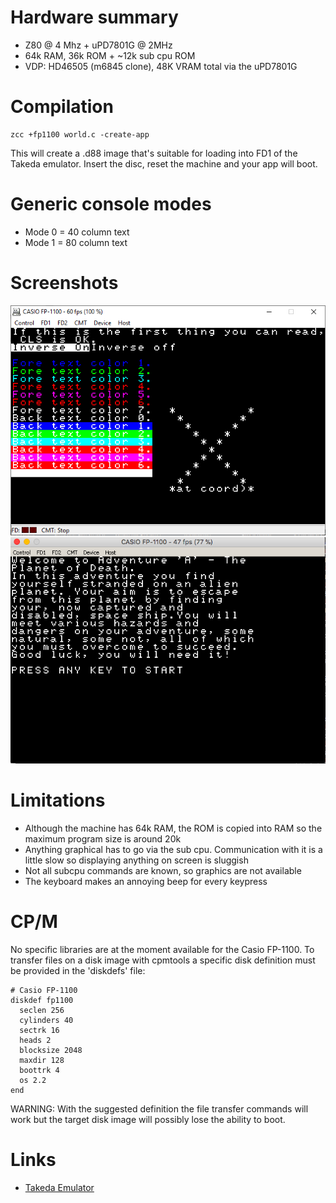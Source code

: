 # Hardware summary

* Z80 @ 4 Mhz + uPD7801G @ 2MHz
* 64k RAM, 36k ROM + ~12k sub cpu ROM
* VDP: HD46505 (m6845 clone), 48K VRAM total via the uPD7801G 

# Compilation

    zcc +fp1100 world.c -create-app

This will create a .d88 image that's suitable for loading into FD1 of the Takeda emulator. Insert the disc, reset the machine and your app will boot.

# Generic console modes

* Mode 0 = 40 column text
* Mode 1 = 80 column text

# Screenshots

![](images/platform/fp1100_gencon.png)
![](images/platform/fp1100_adva.png)

# Limitations

* Although the machine has 64k RAM, the ROM is copied into RAM so the maximum program size is around 20k   
* Anything graphical has to go via the sub cpu. Communication with it is a little slow so displaying anything on screen is sluggish
* Not all subcpu commands are known, so graphics are not available
* The keyboard makes an annoying beep for every keypress 

# CP/M

No specific libraries are at the moment available for the Casio FP-1100.   To transfer files on a disk image with cpmtools a specific disk definition must be provided in the 'diskdefs' file:

    # Casio FP-1100
    diskdef fp1100
      seclen 256
      cylinders 40
      sectrk 16
      heads 2
      blocksize 2048
      maxdir 128
      boottrk 4
      os 2.2
    end


WARNING:  With the suggested definition the file transfer commands will work but the target disk image will possibly lose the ability to boot.


# Links

* [Takeda Emulator](http://takeda-toshiya.my.coocan.jp/fp1100/)